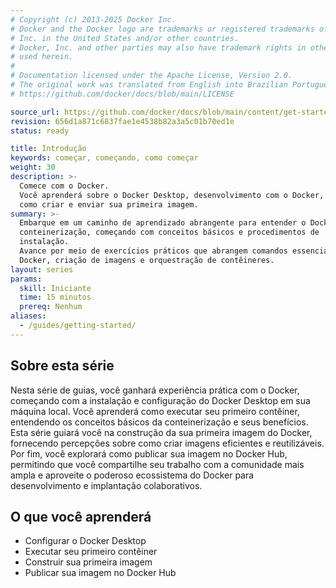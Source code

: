 ```yaml
---
# Copyright (c) 2013-2025 Docker Inc.
# Docker and the Docker logo are trademarks or registered trademarks of Docker,
# Inc. in the United States and/or other countries.
# Docker, Inc. and other parties may also have trademark rights in other terms
# used herein.
#
# Documentation licensed under the Apache License, Version 2.0.
# The original work was translated from English into Brazilian Portuguese.
# https://github.com/docker/docs/blob/main/LICENSE

source_url: https://github.com/docker/docs/blob/main/content/get-started/introduction/_index.md
revision: 656d1a871c6837fae1e4538b82a3a5c01b70ed1e
status: ready

title: Introdução
keywords: começar, começando, como começar
weight: 30
description: >-
  Comece com o Docker.
  Você aprenderá sobre o Docker Desktop, desenvolvimento com o Docker, e também
  como criar e enviar sua primeira imagem.
summary: >-
  Embarque em um caminho de aprendizado abrangente para entender o Docker e a
  conteinerização, começando com conceitos básicos e procedimentos de
  instalação.
  Avance por meio de exercícios práticos que abrangem comandos essenciais do
  Docker, criação de imagens e orquestração de contêineres.
layout: series
params:
  skill: Iniciante
  time: 15 minutos
  prereq: Nenhum
aliases:
  - /guides/getting-started/
---
```


## Sobre esta série

Nesta série de guias, você ganhará experiência prática com o Docker, começando
com a instalação e configuração do Docker Desktop em sua máquina local.
Você aprenderá como executar seu primeiro contêiner, entendendo os conceitos
básicos da conteinerização e seus benefícios.
Esta série guiará você na construção da sua primeira imagem do Docker,
fornecendo percepções sobre como criar imagens eficientes e reutilizáveis.
Por fim, você explorará como publicar sua imagem no Docker Hub, permitindo que
você compartilhe seu trabalho com a comunidade mais ampla e aproveite o poderoso
ecossistema do Docker para desenvolvimento e implantação colaborativos.

## O que você aprenderá

* Configurar o Docker Desktop
* Executar seu primeiro contêiner
* Construir sua primeira imagem
* Publicar sua imagem no Docker Hub
